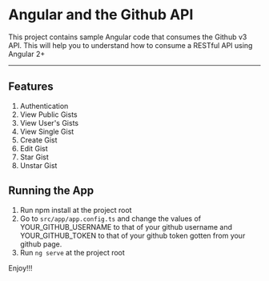 Angular and the Github API
===================


This project contains sample Angular code that consumes the Github v3 API. This will help you to understand how to consume a RESTful API using Angular 2+

----------


Features
-------------
1. Authentication
2. View Public Gists
3. View User's Gists
4. View Single Gist
5. Create Gist
6. Edit Gist
7. Star Gist
8. Unstar Gist

Running the App
-------------
1. Run npm install at the project root
2. Go to `src/app/app.config.ts` and change the values of YOUR_GITHUB_USERNAME to that of your github username and YOUR_GITHUB_TOKEN to that of your github token gotten from your github page.
3. Run `ng serve` at the project root

Enjoy!!!
